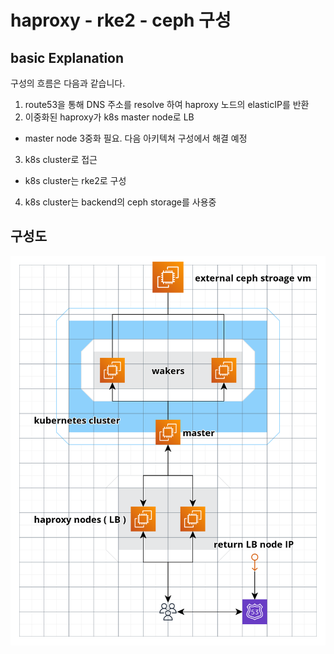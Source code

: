 # haproxy - rke2 - ceph 구성
## basic Explanation
구성의 흐름은 다음과 같습니다.

1. route53을 통해 DNS 주소를 resolve 하여 haproxy 노드의 elasticIP를 반환
2. 이중화된 haproxy가 k8s master node로 LB 
- master node 3중화 필요. 다음 아키텍쳐 구성에서 해결 예정
3. k8s cluster로 접근
- k8s cluster는 rke2로 구성
4. k8s cluster는 backend의 ceph storage를 사용중

## 구성도
![aws_1][aws_1]

[aws_1]:./images/aws_1.PNG


